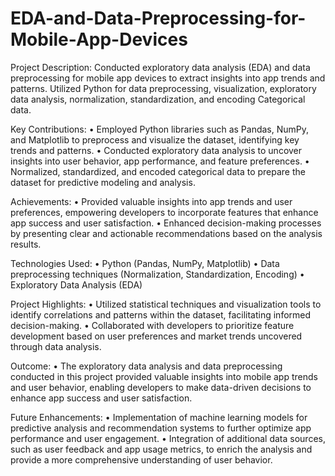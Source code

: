 # EDA-and-Data-Preprocessing-for-Mobile-App-Devices

Project Description: Conducted exploratory data analysis (EDA) and data preprocessing for mobile app devices to extract insights into app trends and patterns. Utilized Python for data preprocessing, visualization, exploratory data analysis, normalization, standardization, and encoding Categorical data.

Key Contributions:
•	Employed Python libraries such as Pandas, NumPy, and Matplotlib to preprocess and visualize the dataset, identifying key trends and patterns.
•	Conducted exploratory data analysis to uncover insights into user behavior, app performance, and feature preferences.
•	Normalized, standardized, and encoded categorical data to prepare the dataset for predictive modeling and analysis.

Achievements:
•	Provided valuable insights into app trends and user preferences, empowering developers to incorporate features that enhance app success and user satisfaction.
•	Enhanced decision-making processes by presenting clear and actionable recommendations based on the analysis results.

Technologies Used:
•	Python (Pandas, NumPy, Matplotlib)
•	Data preprocessing techniques (Normalization, Standardization, Encoding)
•	Exploratory Data Analysis (EDA)

Project Highlights:
•	Utilized statistical techniques and visualization tools to identify correlations and patterns within the dataset, facilitating informed decision-making.
•	Collaborated with developers to prioritize feature development based on user preferences and market trends uncovered through data analysis.

Outcome:
•	The exploratory data analysis and data preprocessing conducted in this project provided valuable insights into mobile app trends and user behavior, enabling developers to make data-driven decisions to enhance app success and user satisfaction.

Future Enhancements:
•	Implementation of machine learning models for predictive analysis and recommendation systems to further optimize app performance and user engagement.
•	Integration of additional data sources, such as user feedback and app usage metrics, to enrich the analysis and provide a more comprehensive understanding of user behavior.




